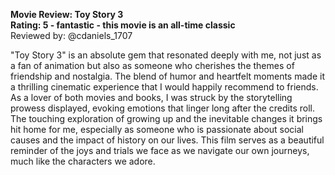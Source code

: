 **Movie Review: Toy Story 3**  
**Rating: 5 - fantastic - this movie is an all-time classic**  
Reviewed by: @cdaniels_1707

"Toy Story 3" is an absolute gem that resonated deeply with me, not just as a fan of animation but also as someone who cherishes the themes of friendship and nostalgia. The blend of humor and heartfelt moments made it a thrilling cinematic experience that I would happily recommend to friends. As a lover of both movies and books, I was struck by the storytelling prowess displayed, evoking emotions that linger long after the credits roll. The touching exploration of growing up and the inevitable changes it brings hit home for me, especially as someone who is passionate about social causes and the impact of history on our lives. This film serves as a beautiful reminder of the joys and trials we face as we navigate our own journeys, much like the characters we adore.